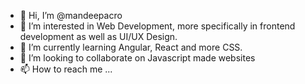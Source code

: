 - 👋 Hi, I’m @mandeepacro
- 👀 I’m interested in Web Development, more specifically in frontend development as well as UI/UX Design.
- 🌱 I’m currently learning Angular, React and more CSS.
- 💞️ I’m looking to collaborate on Javascript made websites
- 📫 How to reach me ... 

<!---
mandeepacro/mandeepacro is a ✨ special ✨ repository because its `README.md` (this file) appears on your GitHub profile.
You can click the Preview link to take a look at your changes.
--->

